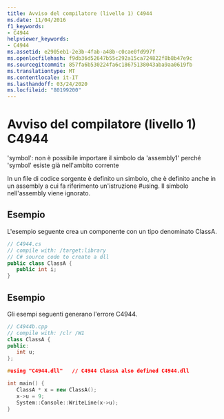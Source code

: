 ```yaml
---
title: Avviso del compilatore (livello 1) C4944
ms.date: 11/04/2016
f1_keywords:
- C4944
helpviewer_keywords:
- C4944
ms.assetid: e2905eb1-2e3b-4fab-a48b-c0cae0fd997f
ms.openlocfilehash: f9db36d52647b55c292a15ca724822f8b8b47e9c
ms.sourcegitcommit: 857fa6b530224fa6c18675138043aba9aa0619fb
ms.translationtype: MT
ms.contentlocale: it-IT
ms.lasthandoff: 03/24/2020
ms.locfileid: "80199200"
---
```

# <a name="compiler-warning-level-1-c4944"></a>Avviso del compilatore (livello 1) C4944

'symbol': non è possibile importare il simbolo da 'assembly1' perché 'symbol' esiste già nell'ambito corrente

In un file di codice sorgente è definito un simbolo, che è definito anche in un assembly a cui fa riferimento un'istruzione #using. Il simbolo nell'assembly viene ignorato.

## <a name="example"></a>Esempio

L'esempio seguente crea un componente con un tipo denominato ClassA.

```csharp
// C4944.cs
// compile with: /target:library
// C# source code to create a dll
public class ClassA {
   public int i;
}
```

## <a name="example"></a>Esempio

Gli esempi seguenti generano l'errore C4944.

```cpp
// C4944b.cpp
// compile with: /clr /W1
class ClassA {
public:
   int u;
};

#using "C4944.dll"   // C4944 ClassA also defined C4944.dll

int main() {
   ClassA * x = new ClassA();
   x->u = 9;
   System::Console::WriteLine(x->u);
}
```
